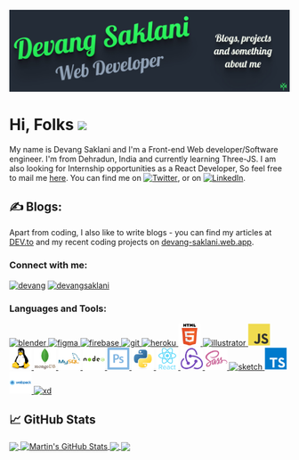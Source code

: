 [![Header](https://raw.githubusercontent.com/Devang47/devang47/master/Header-min.jpg "Header")](https://devang-saklani.web.app/)


# Hi, Folks  <img src="https://raw.githubusercontent.com/MartinHeinz/MartinHeinz/master/wave.gif" width="30px">

My name is Devang Saklani and I'm a Front-end Web developer/Software engineer. I'm from Dehradun, India and currently learning Three-JS. I am also looking for Internship opportunities as a React Developer, So feel free to mail me [here](mailto:devangsaklani@gmail.com).
You can find me on [![Twitter][1.2]][1], or on [![LinkedIn][2.2]][2].

[1.2]: http://i.imgur.com/wWzX9uB.png (twitter icon without padding)
[2.2]: https://raw.githubusercontent.com/MartinHeinz/MartinHeinz/master/linkedin-3-16.png (LinkedIn icon without padding)
[1]: https://twitter.com/DevangSaklani
[2]: https://www.linkedin.com/in/devangsaklani/

## &#x270d; Blogs: 
Apart from coding, I also like to write blogs - you can find my articles at [DEV.to](https://dev.to/devang/) and my recent coding projects on [devang-saklani.web.app](https://devang-saklani.web.app/).

<h3 align="left">Connect with me:</h3>
<p align="left">
<a href="https://dev.to/devang" target="blank"><img align="center" src="https://cdn.jsdelivr.net/npm/simple-icons@3.0.1/icons/dev-dot-to.svg" alt="devang" height="30" width="40" /></a>
<a href="https://linkedin.com/in/devangsaklani" target="blank"><img align="center" src="https://raw.githubusercontent.com/rahuldkjain/github-profile-readme-generator/master/src/images/icons/Social/linked-in-alt.svg" alt="devangsaklani" height="30" width="40" /></a>
</p>

<h3 align="left">Languages and Tools:</h3>
<p align="left"><a href="https://www.blender.org/" target="_blank"> <img src="https://download.blender.org/branding/community/blender_community_badge_white.svg" alt="blender" width="40" height="40"/> </a><a href="https://www.figma.com/" target="_blank"> <img src="https://www.vectorlogo.zone/logos/figma/figma-icon.svg" alt="figma" width="40" height="40"/> </a> <a href="https://firebase.google.com/" target="_blank"> <img src="https://www.vectorlogo.zone/logos/firebase/firebase-icon.svg" alt="firebase" width="40" height="40"/> </a> </a> <a href="https://git-scm.com/" target="_blank"> <img src="https://www.vectorlogo.zone/logos/git-scm/git-scm-icon.svg" alt="git" width="40" height="40"/> </a> <a href="https://heroku.com" target="_blank"> <img src="https://www.vectorlogo.zone/logos/heroku/heroku-icon.svg" alt="heroku" width="40" height="40"/> </a> <a href="https://www.w3.org/html/" target="_blank"> <img src="https://raw.githubusercontent.com/devicons/devicon/master/icons/html5/html5-original-wordmark.svg" alt="html5" width="40" height="40"/> </a> <a href="https://www.adobe.com/in/products/illustrator.html" target="_blank"> <img src="https://www.vectorlogo.zone/logos/adobe_illustrator/adobe_illustrator-icon.svg" alt="illustrator" width="40" height="40"/> </a> <a href="https://developer.mozilla.org/en-US/docs/Web/JavaScript" target="_blank"> <img src="https://raw.githubusercontent.com/devicons/devicon/master/icons/javascript/javascript-original.svg" alt="javascript" width="40" height="40"/> </a> <a href="https://www.linux.org/" target="_blank"> <img src="https://raw.githubusercontent.com/devicons/devicon/master/icons/linux/linux-original.svg" alt="linux" width="40" height="40"/> </a> <a href="https://www.mongodb.com/" target="_blank"> <img src="https://raw.githubusercontent.com/devicons/devicon/master/icons/mongodb/mongodb-original-wordmark.svg" alt="mongodb" width="40" height="40"/> </a> <a href="https://www.mysql.com/" target="_blank"> <img src="https://raw.githubusercontent.com/devicons/devicon/master/icons/mysql/mysql-original-wordmark.svg" alt="mysql" width="40" height="40"/> </a> <a href="https://nodejs.org" target="_blank"> <img src="https://raw.githubusercontent.com/devicons/devicon/master/icons/nodejs/nodejs-original-wordmark.svg" alt="nodejs" width="40" height="40"/> </a> <a href="https://www.photoshop.com/en" target="_blank"> <img src="https://raw.githubusercontent.com/devicons/devicon/master/icons/photoshop/photoshop-line.svg" alt="photoshop" width="40" height="40"/> </a> <a href="https://www.python.org" target="_blank"> <img src="https://raw.githubusercontent.com/devicons/devicon/master/icons/python/python-original.svg" alt="python" width="40" height="40"/> </a> <a href="https://reactjs.org/" target="_blank"> <img src="https://raw.githubusercontent.com/devicons/devicon/master/icons/react/react-original-wordmark.svg" alt="react" width="40" height="40"/> </a> <a href="https://redux.js.org" target="_blank"> <img src="https://raw.githubusercontent.com/devicons/devicon/master/icons/redux/redux-original.svg" alt="redux" width="40" height="40"/> </a> <a href="https://sass-lang.com" target="_blank"> <img src="https://raw.githubusercontent.com/devicons/devicon/master/icons/sass/sass-original.svg" alt="sass" width="40" height="40"/> </a> <a href="https://www.sketch.com/" target="_blank"> <img src="https://www.vectorlogo.zone/logos/sketchapp/sketchapp-icon.svg" alt="sketch" width="40" height="40"/> </a> <a href="https://www.typescriptlang.org/" target="_blank"> <img src="https://raw.githubusercontent.com/devicons/devicon/master/icons/typescript/typescript-original.svg" alt="typescript" width="40" height="40"/> </a> <a href="https://webpack.js.org" target="_blank"> <img src="https://raw.githubusercontent.com/devicons/devicon/d00d0969292a6569d45b06d3f350f463a0107b0d/icons/webpack/webpack-original-wordmark.svg" alt="webpack" width="40" height="40"/> </a> <a href="https://www.adobe.com/products/xd.html" target="_blank"> <img src="https://cdn.worldvectorlogo.com/logos/adobe-xd.svg" alt="xd" width="40" height="40"/> </a> </p>

## &#x1f4c8; GitHub Stats

<a href="https://github.com/Devang47/devang47">
  <img align="center" src="https://github-readme-stats.vercel.app/api/top-langs/?username=Devang47&hide=java,css,tex&title_color=ffffff&text_color=c9cacc&icon_color=2bbc8a&bg_color=242C37&langs_count=3" />
</a>
<a href="https://github.com/Devang47/devang47">
  <img align="center" src="https://github-readme-stats.vercel.app/api?username=Devang47&show_icons=true&line_height=27&count_private=true&title_color=ffffff&text_color=c9cacc&icon_color=2bbc8a&bg_color=242C37" alt="Martin's GitHub Stats" />
</a>

<a href="https://github.com/Devang47/Animated-Spinners">
  <img align="center" src="https://github-readme-stats.vercel.app/api/pin/?username=Devang47&repo=Animated-Spinners&title_color=ffffff&text_color=c9cacc&icon_color=2bbc8a&bg_color=242C37" />
</a>


<a href="https://github.com/Devang47/Three-js-Starter-Template">
  <img align="center" src="https://github-readme-stats.vercel.app/api/pin/?username=Devang47&repo=Three-js-Starter-Template&title_color=ffffff&text_color=c9cacc&icon_color=2bbc8a&bg_color=242C37" />
</a>    
